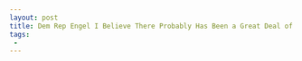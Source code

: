 ```yaml
---
layout: post
title: Dem Rep Engel I Believe There Probably Has Been a Great Deal of Collusion Between Russia and Trump
tags:
 -
---
```


